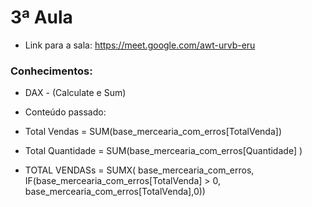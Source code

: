 # 3ª Aula
- Link para a sala: https://meet.google.com/awt-urvb-eru
### Conhecimentos:
- DAX - (Calculate e Sum)

- Conteúdo passado:
- Total Vendas = SUM(base_mercearia_com_erros[TotalVenda])
- Total Quantidade = SUM(base_mercearia_com_erros[Quantidade] )
- TOTAL VENDASs = SUMX(
    base_mercearia_com_erros,
IF(base_mercearia_com_erros[TotalVenda] > 0, base_mercearia_com_erros[TotalVenda],0))
